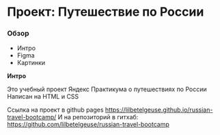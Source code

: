 # Проект: Путешествие по России

### Обзор
* Интро
* Figma
* Картинки

**Интро**

Это учебный проект Яндекс Практикума о путешествиях по России
Написан на HTML и CSS


Ссылка на проект в github pages https://lilbetelgeuse.github.io/russian-travel-bootcamp/ 
И на репозиторий в гитхаб: https://github.com/lilbetelgeuse/russian-travel-bootcamp

